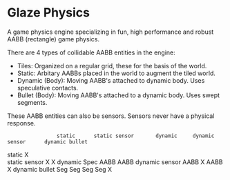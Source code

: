 Glaze Physics
=============

A game physics engine specializing in fun, high performance and robust AABB (rectangle) game physics.

There are 4 types of collidable AABB entities in the engine:
* Tiles: Organized on a regular grid, these for the basis of the world.
* Static: Arbitary AABBs placed in the world to augment the tiled world.
* Dynamic (Body): Moving AABB's attached to dynamic body.  Uses speculative contacts.
* Bullet (Body): Moving AABB's attached to a dynamic body.  Uses swept segments.

These AABB entities can also be sensors.  Sensors never have a physical response.

                    static      static sensor       dynamic     dynamic sensor      dynamic bullet
static              X                              
static sensor       X           X
dynamic             Spec        AABB                AABB
dynamic sensor      AABB        X                   AABB        X
dynamic bullet      Seg         Seg                 Seg         Seg                 X

